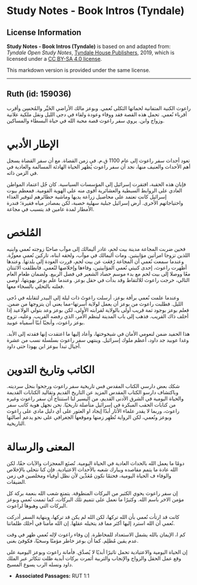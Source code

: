 # Study Notes - Book Intros (Tyndale)

## License Information

**Study Notes - Book Intros (Tyndale)** is based on and adapted from: _Tyndale Open Study Notes_, [Tyndale House Publishers](https://tyndaleopenresources.com/), 2019, which is licensed under a [CC BY-SA 4.0 license](https://creativecommons.org/licenses/by-sa/4.0/legalcode.en).

This markdown version is provided under the same license.



--------------------------------

## Ruth (id: 159036)

راعوث الكنية المتفانية لحماتها الثكلى نُعمي. وبوعز مالك الأراضي الخَيِّر والمُحسِن وأقرب أقرباء نُعمي. تحمل هذه القصة فقد ووفاء وعودة ولقاء في دجى الليل ونقل ملكية علانية وزواج وابن. يروي سفر راعوث قصة محبة الله في حياة البسطاء والمساكين.

الإطار الأدبي
=============

تعود أحداث سفر راعوث إلى عام 1100 ق.م. في زمن القضاة. مع أن سفر القضاة يسجل أهم الأحداث والعنيف منها، نجد أن سفر راعوث يُظهر الحياة الهادئة المسالمة والعادية في في الزمن ذاته.

فإبان هذه الحقبة، افتقرت إسرائيل إلى المؤسسات السياسية. كان جُل اعتماد المواطن العادي على الروابط السبطية والعشائرية أقوى منه على الهوية القومية. فمعظم بيوت إسرائيل كانت تعتمد على محاصيل زراعة يديها وماشية حظائرهم لتوفير الغذاء واحتياجاتهم الأخرى. أرض إسرائيل جبلية سهلية خصبة، لكن بمصادر مياه فقيرة؛ فندرة الأمطار لمدة عامين قد يتسبب في مجاعة.

المُلخص
=======

فحين ضربت المجاعة مدينة بيت لحم، غادر أليمالك إلى موآب صاحبًا زوجته نُعمي وابنيه اللذين تزوجا امرأتين مؤابيتين. ومات أليمالك في موآب، ولحقه ابناه، تاركين نُعمي معوزَّة. وعندما سمعت نُعمي أن المجاعة رُفعَت عن بيت لحم، قررت العودة إلى بلدتها. وعندها أظهرت راعوث، إحدى كنيتي نُعمي المؤابيتين، وفاءها وإخلاصها لنُعمي. فانطلقت الاثنتان معًا ووصلا إلى بيت لحم مع بدء موسم حصاد الشعير في فصل الربيع. ولضمان طعام العام التالي، خرجت راعوث للالتقاط وقد بدأت في حقل بوعز. وعندما علم بوعز بهويتها، أوصى فعلته بالتحلي بالسخاء معها.

وعندما علمت نُعمي برأفة بوعز، أرسلت راعوثَ ذات ليلة إلى البيدر لتقابله في دُجى الليل. فطلبت راعوث من بوعز أن يعمل لولاية أسرتها\-مما يعني أن يتزوجها من ضمن. فعلم بوعز بوجود ثمة قريب أولى بالولاية لقرابته الأولى، لكن بوعز وعد بتولي الولاعيد إذا أخلف ذاك القريب. فذهب إلى باب المدينة لينظم الأمر، الذي رفضه القريب. وعليه، تزوج بوعز راعوث، وأنجبًا ابنًا أسمياه عوبيد.

هذا الحفيد ضمن لنعومي الأمان في شيخوختها، وأعاد إليها ما اعتقدت إنها فقدته إلى الأبد. وغدا عوبيد جد داود، أعظم ملوك إسرائيل. وينتهي سفر راعوث بسلسلة نسب من عشرة أجيال تبدأ ببوعز ابن يهوذا حتى داود.

الكاتب وتاريخ التدوين
=====================

شكك بعض دارسي الكتاب المقدس فس تاريخية سفر راعوث ورجحوا بنحل سرديته. وباكتشاف دارسو الكتاب المقدس المزيد عن التاريخ القديم وتقاليد الكتابات القديمة والحياة اليومية في الشرق الأدنى القديم، من اليسير لنا استنتاج أن سفر راعوث وغيره من كتابات الحقب المبكرة في إسرائيل متأصلة تاريخيًا. نحن نجهل هوية كاتب سفر راعوث، وربما لا يقدر علماء الأثار أبدًا إيجاد او العثور على أي دليل مادي على راعوث وبوعز ونُعمي، لكن الرواية تُظهِر زمنها وموقعها الجغرافي على نحو يدعم أصالتها التاريخية.

المعنى والرسالة
===============

دومًا ما يعمل الله بالحداث العادية في الحياة اليومية. تُصنَع المعجزات والآيات حقًا، لكن الله عادة ما يتمم مقاصده ويبارك شعبه بالأحداث الاعتيادية. فإن كنا نتحلى بالإخلاص والوفاء ف الحياة اليومية، فحتمًا نكون مُعَدِّين لأن نظل أوفياء ومخلصين في زمن الضيقات.

إن سفر راعوث يحوي الكثير من البركات المنطوقة. يتمتع شعب الله بنعمة بركة كل مؤمن الاخر باسم الله. وكثيرًا ما نعمل على تتميم تلك البركات، كما تممت نُعمي وبوعز البركات التي وهبوها لراعوث.

كانت قد ارتأت نُعمي بأن الله تركها، لكن الله لم يكن قد تركها، وبنهاية السفر أدركت نُعمي أن الله استرد إليها أكثر مما قد يتخيله عقلها. إن الله مأمنا في أحلك ظلماتنا.

كم ا، الإيمان بالله يشمل الاستعداد للمخاطرة. إن وفاء راعوث لإله نُعمي ظهر في وقت عدم يقين مُظلِم. كما أن بوعز خاطر مؤمنًا وسخيًا، فكوفئ بغنى.

إن الحياة اليومية والاعتيادية تحمل تاثيرًا أبديًا لا يُصدَّق. فأمانة راعوث وبوعز اليومية على وقع عمل الحقل والزواج والإنجاب والتربية أثمرت بركات أبدية ظلت تتكاثر عبر الملك داود ونسله الرب يسوع المسيح.

* **Associated Passages:** RUT 1:1

